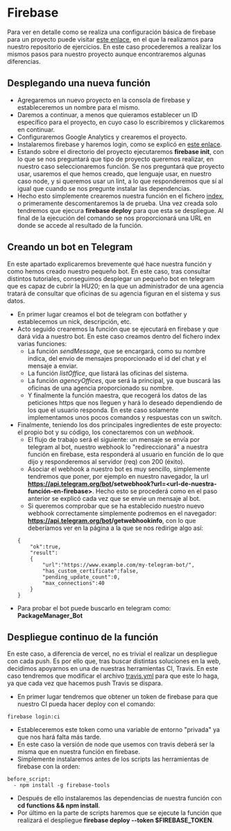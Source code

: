 # Firebase

Para ver en detalle como se realiza una configuración básica de firebase para un proyecto puede visitar [este enlace](https://github.com/XDavid1999/Exercises/blob/master/Ejercicios/ejercicio1-serverless/ejercicio1.md), en el que la realizamos para nuestro repositorio de ejercicios. En este caso procederemos a realizar los mismos pasos para nuestro proyecto aunque encontraremos algunas diferencias.

## Desplegando una nueva función

- Agregaremos un nuevo proyecto en la consola de firebase y estableceremos un nombre para el mismo.
- Daremos a continuar, a menos que quieramos establecer un ID específico para el proyecto, en cuyo caso lo escribiremos y clickaremos en continuar.
- Configuraremos Google Analytics y crearemos el proyecto.
- Instalaremos firebase y haremos login, como se explicó en [este enlace](https://github.com/XDavid1999/Exercises/blob/master/Ejercicios/ejercicio1-serverless/ejercicio1.md).
- Estando sobre el directorio del proyecto ejecutaremos **firebase init**, con lo que se nos preguntará que tipo de proyecto queremos realizar, en nuestro caso seleccionaremos función. Se nos preguntará que proyecto usar, usaremos el que hemos creado, que lenguaje usar, en nuestro caso node, y si queremos usar un lint, a lo que responderemos que sí al igual que cuando se nos pregunte instalar las dependencias.
- Hecho esto simplemente crearemos nuestra función en el fichero [index](https://github.com/XDavid1999/PacketService/blob/master/functions/index.js), o primeramente descomentaremos la de prueba. Una vez creada solo tendremos que ejecura **firebase deploy** para que esta se despliegue. Al final de la ejecución del comando se nos proporcionará una URL en donde se accede al resultado de la función.

## Creando un bot en Telegram

En este apartado explicaremos brevemente qué hace nuestra función y como hemos creado nuestro pequeño bot. En este caso, tras consultar distintos tutoriales, conseguimos desplegar un pequeño bot en telegram que es capaz de cubrir la HU20; en la que un administrador de una agencia tratará de consultar que oficinas de su agencia figuran en el sistema y sus datos.

- En primer lugar creamos el bot de telegram con botfather y establecemos un nick, descripción, etc.
- Acto seguido crearemos la función que se ejecutará en firebase y que dará vida a nuestro bot. En este caso creamos dentro del fichero index varias funciones:
    - La función *sendMessage*, que se encargará, como su nombre indica, del envío de mensajes proporcionado el id del chat y el mensaje a enviar.
    - La función *listOffice*, que listará las oficinas del sistema.
    - La función *agencyOffices*, que será la principal, ya que buscará las oficinas de una agencia proporcionado su nombre.
    - Y finalmente la función maestra, que recogerá los datos de las peticiones https que nos lleguen y hará lo deseado dependiendo de los que el usuario responda. En este caso solamente implementamos unos pocos comandos y respuestas con un switch.
- Finalmente, teniendo los dos principales ingredientes de este proyecto: el propio bot y su código, los conectaremos con un *webhook*.
    - El flujo de trabajo será el siguiente: un mensaje se envía por telegram al bot, nuestro webhook lo "redireccionará" a nuestra función en firebase,  esta responderá al usuario en función de lo que dijo y responderemos al servidor (req) con 200 (éxito).
    - Asociar el webhook a nuestro bot es muy sencillo, simplemente tendremos que poner, por ejemplo en nuestro navegador, la url **https://api.telegram.org/bot<token-del-bot>/setwebhook?url=<url-de-nuestra-función-en-firebase>**. Hecho esto se procederá como en el paso anterior se explicó cada vez que se envie un mensaje al bot.
    - Si queremos comprobar que se ha establecido  nuestro nuevo webhook correctamente simplemente podremos en el navegador: **https://api.telegram.org/bot<token-del-bot>/getwebhookinfo**, con lo que deberíamos ver en la página a la que se nos redirige algo así:
    ~~~
    {
        "ok":true,
        "result": 
        {
            "url":"https://www.example.com/my-telegram-bot/",
            "has_custom_certificate":false,
            "pending_update_count":0,
            "max_connections":40
        }
    }
    ~~~
- Para probar el bot puede buscarlo en telegram como: **PackageManager_Bot**

## Despliegue continuo de la función

En este caso, a diferencia de vercel, no es trivial el realizar un despliegue con cada push. Es por ello que, tras buscar distintas soluciones en la web, decidimos apoyarnos en una de nuestras herramientas CI, Travis. En este caso tendremos que modificar el archivo [travis.yml](https://github.com/XDavid1999/PacketService/blob/master/.travis.yml) para que este lo haga, ya que cada vez que hacemos push Travis se dispara.

- En primer lugar tendremos que obtener un token de firebase para que nuestro CI pueda hacer deploy con el comando:

~~~
firebase login:ci
~~~

- Estableceremos este token como una variable de entorno "privada" ya que nos hará falta más tarde.
- En este caso la versión de node que usemos con travis deberá ser la misma que en nuestra función en firebase.
- Simplemente instalaremos antes de los scripts las herramientas de firebase con la orden:

~~~
before_script:
  - npm install -g firebase-tools
~~~
- Después de ello instalaremos las dependencias de nuestra función con **cd functions && npm install**.
- Por último en la parte de scripts haremos que se ejecute la función que realizará el despliegue **firebase deploy --token $FIREBASE_TOKEN**.